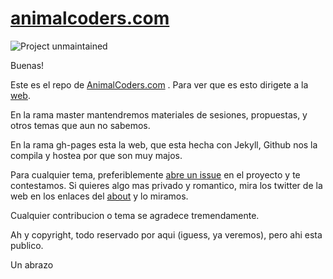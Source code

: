 
[animalcoders.com][ac]
======================
![Project unmaintained](https://img.shields.io/badge/project-unmaintained-red.svg)

Buenas!

Este es el repo de [AnimalCoders.com][ac] . Para ver que es esto dirigete a
la [web][ac].

En la rama master mantendremos materiales de sesiones, propuestas, y otros
temas que aun no sabemos.

En la rama gh-pages esta la web, que esta hecha con Jekyll, Github nos la
compila y hostea por que son muy majos.

Para cualquier tema, preferiblemente [abre un issue][issues] en el proyecto y te
contestamos. Si quieres algo mas privado y romantico, mira los twitter de la
web en los enlaces del [about][] y lo miramos.

[ac]: http://animalcoders.com
[about]: http://animalcoders.com/about/
[issues]: https://github.com/joakin/animalcoders/issues

Cualquier contribucion o tema se agradece tremendamente.

Ah y copyright, todo reservado por aqui (iguess, ya veremos), pero ahi esta
publico.

Un abrazo

